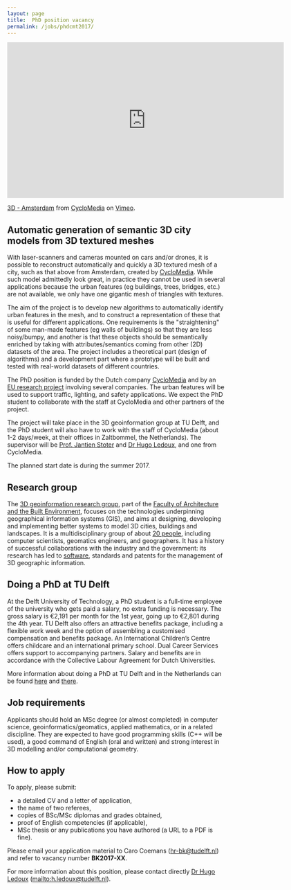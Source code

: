 ```yaml
---
layout: page
title:  PhD position vacancy
permalink: /jobs/phdcmt2017/
---
```


<iframe src="https://player.vimeo.com/video/146221307?color=ff9933" width="640" height="360" frameborder="0" webkitallowfullscreen mozallowfullscreen allowfullscreen></iframe>
<p><a href="https://vimeo.com/146221307">3D - Amsterdam</a> from <a href="https://vimeo.com/cyclomedia">CycloMedia</a> on <a href="https://vimeo.com">Vimeo</a>.</p>



## Automatic generation of semantic 3D city models from 3D textured meshes


With laser-scanners and cameras mounted on cars and/or drones, it is possible to reconstruct automatically and quickly a 3D textured mesh of a city, such as that above from Amsterdam, created by [CycloMedia](http://www.cyclomedia.com).
While such model admittedly look great, in practice they cannot be used in several applications because the urban features (eg buildings, trees, bridges, etc.) are not available, we only have one gigantic mesh of triangles with textures.

The aim of the project is to develop new algorithms to automatically identify urban features in the mesh, and to construct a representation of these that is useful for different applications.
One requirements is the "straightening" of some man-made features (eg walls of buildings) so that they are less noisy/bumpy, and another is that these objects should be semantically enriched by taking with attributes/semantics coming from other (2D) datasets of the area.
The project includes a theoretical part (design of algorithms) and a development part where a prototype will be built and tested with real-world datasets of different countries.

The PhD position is funded by the Dutch company [CycloMedia](http://www.cyclomedia.com) and by an [EU research project](https://itea3.org/project/ps-crimson.html) involving several companies.
The urban features will be used to support traffic, lighting, and safety applications.
We expect the PhD student to collaborate with the staff at CycloMedia and other partners of the project.

The project will take place in the 3D geoinformation group at TU Delft, and the PhD student will also have to work with the staff of CycloMedia (about 1-2 days/week, at their offices in Zaltbommel, the Netherlands).
The supervisor will be [Prof. Jantien Stoter](https://3d.bk.tudelft.nl/jstoter) and [Dr Hugo Ledoux](https://3d.bk.tudelft.nl/hledoux), and one from CycloMedia.

The planned start date is during the summer 2017.


## Research group

The [3D geoinformation research group](https://3d.bk.tudelft.nl), part of the [Faculty of Architecture and the Built Environment](http://www.bk.tudelft.nl/en), focuses on the technologies underpinning geographical information systems (GIS), and aims at designing, developing and implementing better systems to model 3D cities, buildings and landscapes.
It is a multidisciplinary group of about [20 people](/about/), including computer scientists, geomatics engineers, and geographers.
It has a history of successful collaborations with the industry and the government: its research has led to [software](https://github.com/tudelft3d), standards and patents for the management of 3D geographic information.


## Doing a PhD at TU Delft

At the Delft University of Technology, a PhD student is a full-time employee of the university who gets paid a salary, no extra funding is necessary.
The gross salary is €2,191 per month for the 1st year, going up to €2,801 during the 4th year.
TU Delft also offers an attractive benefits package, including a flexible work week and the option of assembling a customised compensation and benefits package.
An International Children’s Centre offers childcare and an international primary school. Dual Career Services offers support to accompanying partners. Salary and benefits are in accordance with the Collective Labour Agreement for Dutch Universities.

More information about doing a PhD at TU Delft and in the Netherlands can be found [here](http://www.graduateschool.tudelft.nl) and [there](http://www.studyinholland.nl/education-system/degrees/phd).


## Job requirements

Applicants should hold an MSc degree (or almost completed) in computer science, geoinformatics/geomatics, applied mathematics, or in a related discipline.
They are expected to have good programming skills (C++ will be used), a good command of English (oral and written) and strong interest in 3D modelling and/or computational geometry.


## How to apply

To apply, please submit: 

- a detailed CV and a letter of application,
- the name of two referees,
- copies of BSc/MSc diplomas and grades obtained,
- proof of English competencies (if applicable),
- MSc thesis or any publications you have authored (a URL to a PDF is fine).

Please email your application material to Caro Coemans (<hr-bk@tudelft.nl>) and refer to vacancy number __BK2017-XX__.

For more information about this position, please contact directly [Dr Hugo Ledoux](https://3d.bk.tudelft.nl/hledoux) (<mailto:h.ledoux@tudelft.nl>).


